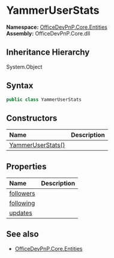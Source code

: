 # YammerUserStats
**Namespace:** [OfficeDevPnP.Core.Entities](OfficeDevPnP.Core.Entities.md)  
**Assembly:** OfficeDevPnP.Core.dll  
## Inheritance Hierarchy
System.Object  

## Syntax
```C#
public class YammerUserStats
```
## Constructors
|**Name**|**Description**|
|:-----|:-----|
| [YammerUserStats()](OfficeDevPnP.Core.Entities.YammerUserStats.ctor1.md) | 
## Properties
|**Name**|**Description**|
|:-----|:-----|
| [followers](OfficeDevPnP.Core.Entities.YammerUserStats.followers.md) | 
| [following](OfficeDevPnP.Core.Entities.YammerUserStats.following.md) | 
| [updates](OfficeDevPnP.Core.Entities.YammerUserStats.updates.md) | 
## See also
- [OfficeDevPnP.Core.Entities](OfficeDevPnP.Core.Entities.md)
